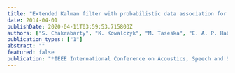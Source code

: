 ```yaml
---
title: "Extended Kalman filter with probabilistic data association for multiple non-concurrent speaker localization in reverberant environments"
date: 2014-04-01
publishDate: 2020-04-11T03:59:53.715803Z
authors: ["S. Chakrabarty", "K. Kowalczyk", "M. Taseska", "E. A. P. Habets"]
publication_types: ["1"]
abstract: ""
featured: false
publication: "*IEEE International Conference on Acoustics, Speech and Signal Processing (ICASSP)*"
---
```


